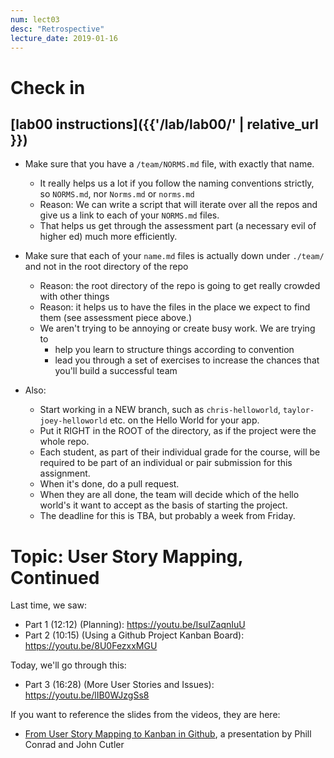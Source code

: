 ```yaml
---
num: lect03
desc: "Retrospective"
lecture_date: 2019-01-16
---
```


# Check in

## [lab00 instructions]({{'/lab/lab00/' | relative_url }})

* Make sure that you have a `/team/NORMS.md` file, with exactly that name.
   * It really helps us a lot if you follow the naming conventions strictly, so `NORMS.md`, nor `Norms.md` or `norms.md`
   * Reason: We can write a script that will iterate over all the repos and give us a link to each of your `NORMS.md` files.
   * That helps us get through the assessment part (a necessary evil of higher ed) much more efficiently.
* Make sure that  each of your `name.md` files is actually down under `./team/` and not in the root directory of the repo
   * Reason: the root directory of the repo is going to get really crowded with other things
   * Reason: it helps us to have the files in the place we expect to find them (see assessment piece above.)
   * We aren't trying to be annoying or create busy work.  We are trying to
      * help you learn to structure things according to convention
      * lead you through a set of exercises to increase the chances that you'll build a successful team

* Also: 
   * Start working in a NEW branch, such as `chris-helloworld`, `taylor-joey-helloworld` etc. on the Hello World for your app.
   * Put it RIGHT in the ROOT of the directory, as if the project were the whole repo.
   * Each student, as part of their individual grade for the course, will be required to be part of an individual or pair submission for this assignment.
   * When it's done, do a pull request.
   * When they are all done, the team will decide which of the hello world's it want to accept as the basis of starting the project.
   * The deadline for this is TBA, but probably a week from Friday.

# Topic: User Story Mapping, Continued


Last time, we saw:

* Part 1 (12:12) (Planning): <https://youtu.be/IsuIZaqnIuU>
* Part 2 (10:15) (Using a Github Project Kanban Board): <https://youtu.be/8U0FezxxMGU>

Today, we'll go through this:

* Part 3 (16:28) (More User Stories and Issues): <https://youtu.be/lIB0WJzgSs8>

If you want to reference the slides from the videos, they are here: 
* [From User Story Mapping to Kanban in Github](https://docs.google.com/presentation/d/1UD5qIm5njZFF2s8OvCJdJPnsR_VvnavcZRP9cXRqRNw/edit?usp=sharing), a presentation by Phill Conrad and John Cutler

